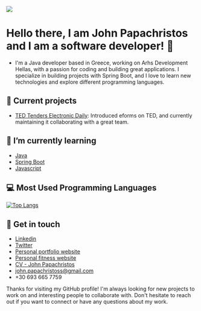 
![](https://visitor-badge.laobi.icu/badge?page_id=JohnPapachristos.JohnPapachristos)

# Hello there, I am John Papachristos and I am a software developer! 👋

- I'm a Java developer based in Greece, working on Arhs Development Hellas, with a passion for coding and building great applications. I specialize in building projects with Spring Boot, and I love to learn new technologies and explore different programming languages.


## 🔭 Current projects
- [TED Tenders Electronic Daily](https://ted.europa.eu/TED/browse/browseByMap.do): Introduced eforms on TED, and currently maintaining it collaborating with a great team.

## 🌱 I’m currently learning
- [Java](link-to-technology-1)
- [Spring Boot](link-to-technology-2)
- [Javascript](link-to-technology-3)

## 💻 Most Used Programming Languages
[![Top Langs](https://github-readme-stats.vercel.app/api/top-langs/?username=JohnPapachristos&layout=compact)](https://github.com/JohnPapachristos/github-readme-stats)


## 💬 Get in touch
  * [Linkedin](https://www.linkedin.com/in/john-papachristos-a7b620218/)
  * [Twitter](https://twitter.com/JohnPapach73861)
  * [Personal portfolio website](https://johnpapachristos.github.io/portfolio/)
  * [Personal fitness website](https://johnpapachristos.github.io/fitnessApp/)
  * [CV - John Papachristos](https://github.com/JohnPapachristos/JohnPapachristos/files/11398169/CV_1.pdf)
  * john.papachristoss@gmail.com
  * +30 693 665 7759



Thanks for visiting my GitHub profile! I'm always looking for new projects to work on and interesting people to collaborate with. Don't hesitate to reach out if you want to connect or have any questions about my work.

<!-- ### Programming languages:

<img src="https://user-images.githubusercontent.com/88382457/128032462-1ee216c1-c55e-492e-8f58-08c92562d22f.png" width="10%" />,
<img src="https://user-images.githubusercontent.com/88382457/128033723-c360df39-8810-43fc-9363-b894756533b3.png" width="4%" />,
<img src="https://user-images.githubusercontent.com/88382457/128033321-8db775e9-11d9-4021-bfc9-d4ec22bdd7bc.png" width="4%" />,
<img src="https://user-images.githubusercontent.com/88382457/128034015-f272e27a-629f-4afd-900a-0de6ff347f03.png" width="6%" />,
<img src="https://user-images.githubusercontent.com/88382457/128034157-f52d0126-dfab-4937-b0da-2a6c1f56f0c8.png" width="5%" />

### Tools:
<img src="https://user-images.githubusercontent.com/88382457/128034507-6a607e0c-1c58-4774-9ce5-059bd00da046.png" width="4%" />,
<img src="https://user-images.githubusercontent.com/88382457/128034651-35a58fc0-8fec-4fe7-8a1c-b78bc9e175c4.png" width="4%" />,
<img src="https://user-images.githubusercontent.com/88382457/128034834-bc3a539c-e673-4c37-bc14-3fa93a9c16d1.png" width="4%" />,
<img src="https://user-images.githubusercontent.com/88382457/128035016-c6920425-a31b-4396-9a0a-059b4927bf77.png" width="4%" />,
<img src="https://user-images.githubusercontent.com/88382457/128035196-33acbd5b-3e66-4efa-92fb-04a8358098b8.png" width="7%" /> -->

<!-- ### Project programming languages:

![Top Langs](https://github-readme-stats.vercel.app/api/top-langs/?username=JohnPapachristos&theme=tokyonight)


 -->

